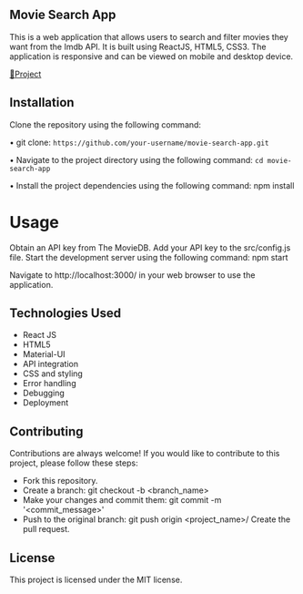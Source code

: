 ## Movie Search App

This is a web application that allows users to search and filter movies they want from the Imdb API. 
It is built using ReactJS, HTML5, CSS3. The application is responsive and can be viewed on mobile and desktop device. 

[🔗Project](https://cinemy.vercel.app/)

## Installation

Clone the repository using the following command:

• git clone:
``
https://github.com/your-username/movie-search-app.git
``

• Navigate to the project directory using the following command:
``
cd movie-search-app
``

• Install the project dependencies using the following command:
npm install

# Usage
Obtain an API key from The MovieDB.
Add your API key to the src/config.js file.
Start the development server using the following command:
npm start

Navigate to http://localhost:3000/ in your web browser to use the application.




## Technologies Used

- React JS
- HTML5
- Material-UI
- API integration
- CSS and styling
- Error handling
- Debugging
- Deployment

## Contributing

Contributions are always welcome! If you would like to contribute to this project, please follow these steps:

- Fork this repository.
- Create a branch: git checkout -b <branch_name>
- Make your changes and commit them: git commit -m '<commit_message>'
- Push to the original branch: git push origin <project_name>/<location>
Create the pull request.

## License

This project is licensed under the MIT license.


